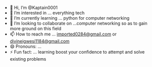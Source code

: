 - 👋 Hi, I’m @Kaptain0001
- 👀 I’m interested in ... everything tech 
- 🌱 I’m currently learning ... python for computer networking
- 💞️ I’m looking to collaborate on ...computer networking so as to gain more ground on this field
- 📫 How to reach me ... imported0284@gmail.com or divineigwesi1184@gmail.com
- 😄 Pronouns: ... 
- ⚡ Fun fact: ... learning boost your confidence to attempt and solve existing problems

<!---
Kaptain0001/Kaptain0001 is a ✨ special  ✨ repository because its `README.md` (this file) appears on your GitHub profile.
You can click the Preview link to take a look at your changes.
--->
